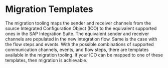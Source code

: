 <!-- loio40c080fbf9b94d59b1ccbcdf32d1125f -->

# Migration Templates

The migration tooling maps the sender and receiver channels from the source Integrated Configuration Object \(ICO\) to the equivalent supported ones in the SAP Integration Suite. The equivalent sender and receiver channels are populated in the new integration flow. Same is the case with the flow steps and events. With the possible combinations of supported communication channels, events, and flow steps, there are templates available in the migration tooling. If your ICO can be mapped to one of these templates, then migration is achievable.

